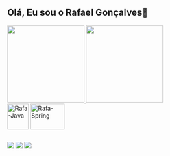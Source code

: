 ## Olá, Eu sou o Rafael Gonçalves👋

<div>
  <a href="https://github.com/rafagfran/github-readme-stats">
    <img height="180em" src="https://github-readme-stats.vercel.app/api?username=rafagfran&theme=tokyonight&show_icons=true&include_all_commits=true"/>
    <img height="180em" src="https://github-readme-stats.vercel.app/api/top-langs/?username=rafagfran&exclude_repo=Project-in-VBA&layout=compact&theme=tokyonight" />
  </a>
</div>

<div>
  <img align="center" alt="Rafa-Java" height="60" width="50" src="https://cdn.jsdelivr.net/gh/devicons/devicon/icons/java/java-original.svg" />
  <img align="center" alt="Rafa-Spring" height="60" width="80" src="https://cdn.jsdelivr.net/gh/devicons/devicon/icons/spring/spring-original-wordmark.svg" />
</div>

##

<div> 
  <a href="https://instagram.com/rafael.gfc" target="_blank"><img src="https://img.shields.io/badge/-Instagram-%23E4405F?style=for-the-badge&logo=instagram&logoColor=white" target="_blank"></a>
  <a href = "rafagfra@hotmail.com"><img src="https://img.shields.io/badge/-Gmail-%23333?style=for-the-badge&logo=gmail&logoColor=white" target="_blank"></a>
  <a href=https://www.linkedin.com/in/rafael-g-francisco-90a886210/ target="_blank"><img src="https://img.shields.io/badge/-LinkedIn-%230077B5?style=for-the-badge&logo=linkedin&logoColor=white" target="_blank"></a> 
</div>


